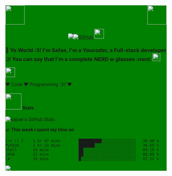 <div style="background: green ">
<!-- top left -->
<div>
    <img src="https://emojis.slackmojis.com/emojis/images/1531849353/4244/blob-octopus.gif" width="60" height="60"/> 
    <img src="https://emojis.slackmojis.com/emojis/images/1531849353/4244/blob-octopus.gif" width="60" height="60" align="right"/> 
</div>

<!-- first row -->
<p align="center">
<a href="https://arshiamidos.github.io"><img src="https://camo.githubusercontent.com/38bf262e2c177202fedef68851784c63dad5bb64/68747470733a2f2f6b6f6d617265762e636f6d2f67687076632f3f757365726e616d653d6172736869616d69646f73"><img alt="GitHub" src="https://img.shields.io/badge/dynamic/json?logo=github&label=GitHub+Followers&labelColor=282c34&color=181717&query=%24.data.totalSubs&url=https%3A%2F%2Fapi.spencerwoo.com%2Fsubstats%2F%3Fsource%3Dgithub%26queryKey%3Darshiamidos&longCache=true">
</a>

<img src="https://media.giphy.com/media/WUlplcMpOCEmTGBtBW/giphy.gif" width="30">
<p>

### 👋 Yo World :3! I'm Safae, I'm a Youcoder, a Full-stack developer :)! You can say that I'm a complete NERD w glasses :nerd: <img src="https://github.com/TheDudeThatCode/TheDudeThatCode/blob/master/Assets/Earth.gif" width="24px">


<img src="https://media.giphy.com/media/WUlplcMpOCEmTGBtBW/giphy.gif" width="30">
<p>
 
:heart: Code :heart: Programming :3!! :heart:

#### <img src="https://media.giphy.com/media/VgCDAzcKvsR6OM0uWg/giphy.gif" width="50"> Stats   
![sapae's GitHub Stats](https://github-readme-stats.vercel.app/api?username=sapae&hide=["stars"]&show_icons=true)

📊 **This week I spent my time on**

<!--START_SECTION:waka-->
```text
C++ || C    1 hr 47 mins        ██████████░░░░░░░░░░░░░░░   39.80 % 
Python      1 hr 22 mins        ███████░░░░░░░░░░░░░░░░░░   30.65 % 
Shell       24 mins             ██░░░░░░░░░░░░░░░░░░░░░░░   09.16 % 
JAVA        21 mins             ██░░░░░░░░░░░░░░░░░░░░░░░   08.09 % 
C#          19 mins             █░░░░░░░░░░░░░░░░░░░░░░░░   07.22 %
```
<!--END_SECTION:waka-->
<a href="#stats">
<img align="center" src = "https://github-readme-stats-git-master.pranavgpr.vercel.app/api/top-langs/?username=sapae&layout=compact" />
</a>

[LinkedIn]: https://www.linkedin.com/in/safae-baamel-ba27761a7/
[Instagram]: https://www.instagram.com/bluuueeee_____/

[comment]: <> (- 🔭 I’m currently working on ...)
[comment]: <> (- 🌱 I’m currently learning ...)
[comment]: <> (- 👯 I’m looking to collaborate on ...)
[comment]: <> (- 🤔 I’m looking for help with ...)
[comment]: <> (- 💬 Ask me about ...)
[comment]: <> (- 📫 How to reach me: ...)
[comment]: <> (- 😄 Pronouns: ...)
[comment]: <> (- ⚡ Fun fact: ...)
[comment]: <> (-->)

